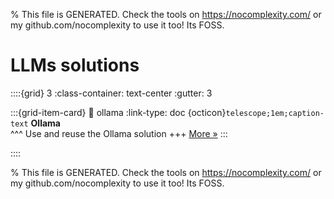 
% This file is GENERATED. Check the tools on https://nocomplexity.com/ or my github.com/nocomplexity to use it too! Its FOSS. 

# LLMs solutions 
::::{grid} 3
:class-container: text-center
:gutter: 3 

:::{grid-item-card}
:link: ollama
:link-type: doc
{octicon}`telescope;1em;caption-text` **Ollama**        
^^^
Use and reuse the Ollama solution
+++
[More »](ollama)
:::

::::


% This file is GENERATED. Check the tools on https://nocomplexity.com/ or my github.com/nocomplexity to use it too! Its FOSS. 

